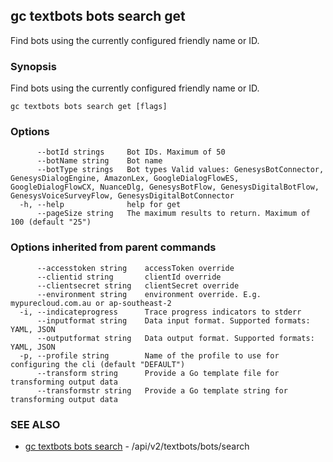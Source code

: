 ## gc textbots bots search get

Find bots using the currently configured friendly name or ID.

### Synopsis

Find bots using the currently configured friendly name or ID.

```
gc textbots bots search get [flags]
```

### Options

```
      --botId strings     Bot IDs. Maximum of 50
      --botName string    Bot name
      --botType strings   Bot types Valid values: GenesysBotConnector, GenesysDialogEngine, AmazonLex, GoogleDialogFlowES, GoogleDialogFlowCX, NuanceDlg, GenesysBotFlow, GenesysDigitalBotFlow, GenesysVoiceSurveyFlow, GenesysDigitalBotConnector
  -h, --help              help for get
      --pageSize string   The maximum results to return. Maximum of 100 (default "25")
```

### Options inherited from parent commands

```
      --accesstoken string    accessToken override
      --clientid string       clientId override
      --clientsecret string   clientSecret override
      --environment string    environment override. E.g. mypurecloud.com.au or ap-southeast-2
  -i, --indicateprogress      Trace progress indicators to stderr
      --inputformat string    Data input format. Supported formats: YAML, JSON
      --outputformat string   Data output format. Supported formats: YAML, JSON
  -p, --profile string        Name of the profile to use for configuring the cli (default "DEFAULT")
      --transform string      Provide a Go template file for transforming output data
      --transformstr string   Provide a Go template string for transforming output data
```

### SEE ALSO

* [gc textbots bots search](gc_textbots_bots_search.html)	 - /api/v2/textbots/bots/search


